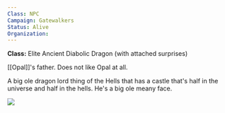```yaml
---
Class: NPC
Campaign: Gatewalkers
Status: Alive
Organization:
---
```

**Class:** Elite Ancient Diabolic Dragon (with attached surprises)

[[Opal]]'s father. Does not like Opal at all.

A big ole dragon lord thing of the Hells that has a castle that's half in the universe and half in the hells. He's a big ole meany face.

![](gw_opals-dad.webp)